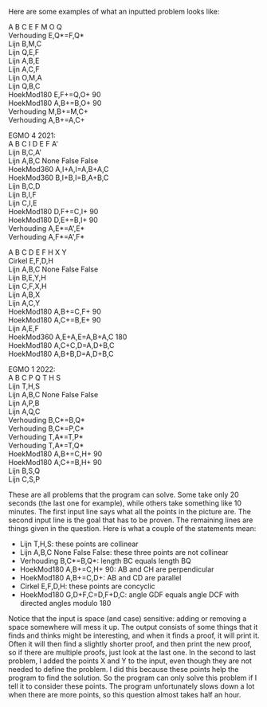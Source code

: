 Here are some examples of what an inputted problem looks like:

A B C E F M O Q\
Verhouding E,Q*=F,Q*\
Lijn B,M,C\
Lijn Q,E,F\
Lijn A,B,E\
Lijn A,C,F\
Lijn O,M,A\
Lijn Q,B,C\
HoekMod180 E,F+=Q,O+ 90\
HoekMod180 A,B+=B,O+ 90\
Verhouding M,B+=M,C+\
Verhouding A,B+=A,C+

EGMO 4 2021:\
A B C I D E F A'\
Lijn B,C,A'\
Lijn A,B,C None False False\
HoekMod360 A,I+A,I=A,B+A,C\
HoekMod360 B,I+B,I=B,A+B,C\
Lijn B,C,D\
Lijn B,I,F\
Lijn C,I,E\
HoekMod180 D,F+=C,I+ 90\
HoekMod180 D,E+=B,I+ 90\
Verhouding A,E*=A',E*\
Verhouding A,F*=A',F*


A B C D E F H X Y\
Cirkel E,F,D,H\
Lijn A,B,C None False False\
Lijn B,E,Y,H\
Lijn C,F,X,H\
Lijn A,B,X\
Lijn A,C,Y\
HoekMod180 A,B+=C,F+ 90\
HoekMod180 A,C+=B,E+ 90\
Lijn A,E,F\
HoekMod360 A,E+A,E=A,B+A,C 180\
HoekMod180 A,C+C,D=A,D+B,C\
HoekMod180 A,B+B,D=A,D+B,C


EGMO 1 2022:\
A B C P Q T H S\
Lijn T,H,S\
Lijn A,B,C None False False\
Lijn A,P,B\
Lijn A,Q,C\
Verhouding B,C*=B,Q*\
Verhouding B,C*=P,C*\
Verhouding T,A*=T,P*\
Verhouding T,A*=T,Q*\
HoekMod180 A,B+=C,H+ 90\
HoekMod180 A,C+=B,H+ 90\
Lijn B,S,Q\
Lijn C,S,P

These are all problems that the program can solve. Some take only 20 seconds (the last one for example), while others take something like 10 minutes.
The first input line says what all the points in the picture are. The second input line is the goal that has to be proven. The remaining lines are things given in the question. Here is what a couple of the statements mean:
-	Lijn T,H,S: these points are collinear
-	Lijn A,B,C None False False: these three points are not collinear
-	Verhouding B,C*=B,Q*: length BC equals length BQ
-	HoekMod180 A,B+=C,H+ 90: AB and CH are perpendicular
-	HoekMod180 A,B+=C,D+: AB and CD are parallel
-	Cirkel E,F,D,H: these points are concyclic
-	HoekMod180 G,D+F,C=D,F+D,C: angle GDF equals angle DCF with directed angles modulo 180

Notice that the input is space (and case) sensitive: adding or removing a space somewhere will mess it up.
The output consists of some things that it finds and thinks might be interesting, and when it finds a proof, it will print it. Often it will then find a slightly shorter proof, and then print the new proof, so if there are multiple proofs, just look at the last one.
In the second to last problem, I added the points X and Y to the input, even though they are not needed to define the problem. I did this because these points help the program to find the solution. So the program can only solve this problem if I tell it to consider these points. The program unfortunately slows down a lot when there are more points, so this question almost takes half an hour.
